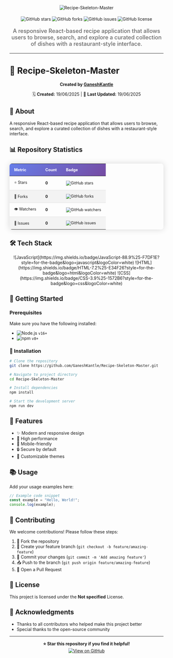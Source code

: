 <div align="center">
  <img src="https://readme-typing-svg.herokuapp.com?font=Fira+Code&weight=600&size=50&duration=4000&pause=1000&color=FFFFFF&background=000000&center=true&vCenter=true&width=800&height=100&lines=RECIPE-SKELETON-MASTER" alt="Recipe-Skeleton-Master" />
  
  <div style="margin: 20px 0;">
    <img src="https://img.shields.io/github/stars/GaneshKantle/Recipe-Skeleton-Master?style=for-the-badge&logo=github&logoColor=white&color=black&labelColor=black" alt="GitHub stars"/>
    <img src="https://img.shields.io/github/forks/GaneshKantle/Recipe-Skeleton-Master?style=for-the-badge&logo=github&logoColor=white&color=black&labelColor=black" alt="GitHub forks"/>
    <img src="https://img.shields.io/github/issues/GaneshKantle/Recipe-Skeleton-Master?style=for-the-badge&logo=github&logoColor=white&color=black&labelColor=black" alt="GitHub issues"/>
    <img src="https://img.shields.io/github/license/GaneshKantle/Recipe-Skeleton-Master?style=for-the-badge&logo=github&logoColor=white&color=black&labelColor=black" alt="GitHub license"/>
  </div>
  
  <p style="font-size: 18px; color: #666; font-weight: 500; margin: 20px 0;">
    A responsive React-based recipe application that allows users to browse, search, and explore a curated collection of dishes with a restaurant-style interface.
  </p>
</div>

---


# 🚀 Recipe-Skeleton-Master

<div align="center">
  
  **Created by [GaneshKantle](https://github.com/GaneshKantle)**
  
  🗓️ **Created:** 19/06/2025 | 🔄 **Last Updated:** 19/06/2025
  
</div>

## 📖 About

A responsive React-based recipe application that allows users to browse, search, and explore a curated collection of dishes with a restaurant-style interface.


## 📊 Repository Statistics

<div align="center">
  <table style="border-collapse: collapse; margin: 25px 0; font-size: 0.9em; min-width: 400px; border-radius: 8px; overflow: hidden; box-shadow: 0 0 20px rgba(0, 0, 0, 0.15);">
    <thead>
      <tr style="background: linear-gradient(135deg, #667eea 0%, #764ba2 100%); color: white; text-align: left; font-weight: bold;">
        <th style="padding: 12px 15px;">Metric</th>
        <th style="padding: 12px 15px;">Count</th>
        <th style="padding: 12px 15px;">Badge</th>
      </tr>
    </thead>
    <tbody>
      <tr style="border-bottom: 1px solid #dddddd;">
        <td style="padding: 12px 15px;">⭐ Stars</td>
        <td style="padding: 12px 15px; font-weight: bold;">0</td>
        <td style="padding: 12px 15px;"><img src="https://img.shields.io/github/stars/GaneshKantle/Recipe-Skeleton-Master?style=social" alt="GitHub stars"/></td>
      </tr>
      <tr style="background-color: #f3f3f3; border-bottom: 1px solid #dddddd;">
        <td style="padding: 12px 15px;">🍴 Forks</td>
        <td style="padding: 12px 15px; font-weight: bold;">0</td>
        <td style="padding: 12px 15px;"><img src="https://img.shields.io/github/forks/GaneshKantle/Recipe-Skeleton-Master?style=social" alt="GitHub forks"/></td>
      </tr>
      <tr style="border-bottom: 1px solid #dddddd;">
        <td style="padding: 12px 15px;">👁️ Watchers</td>
        <td style="padding: 12px 15px; font-weight: bold;">0</td>
        <td style="padding: 12px 15px;"><img src="https://img.shields.io/github/watchers/GaneshKantle/Recipe-Skeleton-Master?style=social" alt="GitHub watchers"/></td>
      </tr>
      <tr style="background-color: #f3f3f3;">
        <td style="padding: 12px 15px;">🐛 Issues</td>
        <td style="padding: 12px 15px; font-weight: bold;">0</td>
        <td style="padding: 12px 15px;"><img src="https://img.shields.io/github/issues/GaneshKantle/Recipe-Skeleton-Master?style=social" alt="GitHub issues"/></td>
      </tr>
    </tbody>
  </table>
</div>



## 🛠️ Tech Stack

<div align="center">
  ![JavaScript](https://img.shields.io/badge/JavaScript-88.9%25-F7DF1E?style=for-the-badge&logo=javascript&logoColor=white) ![HTML](https://img.shields.io/badge/HTML-7.2%25-E34F26?style=for-the-badge&logo=html&logoColor=white) ![CSS](https://img.shields.io/badge/CSS-3.9%25-1572B6?style=for-the-badge&logo=css&logoColor=white)
</div>


## 🎯 Getting Started

### Prerequisites

Make sure you have the following installed:

- ![Node.js](https://img.shields.io/badge/Node.js-43853D?style=for-the-badge&logo=node.js&logoColor=white) `v16+`
- ![npm](https://img.shields.io/badge/npm-CB3837?style=for-the-badge&logo=npm&logoColor=white) `v8+`

### 🔧 Installation

```bash
# Clone the repository
git clone https://github.com/GaneshKantle/Recipe-Skeleton-Master.git

# Navigate to project directory
cd Recipe-Skeleton-Master

# Install dependencies
npm install

# Start the development server
npm run dev
```

## 🌟 Features

- ✨ Modern and responsive design
- 🚀 High performance
- 📱 Mobile-friendly
- 🔒 Secure by default
- 🎨 Customizable themes

## 📚 Usage

Add your usage examples here:

```javascript
// Example code snippet
const example = "Hello, World!";
console.log(example);
```

## 🤝 Contributing

We welcome contributions! Please follow these steps:

1. 🍴 Fork the repository
2. 🌿 Create your feature branch (`git checkout -b feature/amazing-feature`)
3. 💾 Commit your changes (`git commit -m 'Add amazing feature'`)
4. 📤 Push to the branch (`git push origin feature/amazing-feature`)
5. 🔁 Open a Pull Request

## 📄 License

This project is licensed under the **Not specified** License.

## 🙏 Acknowledgments

- Thanks to all contributors who helped make this project better
- Special thanks to the open-source community

---

<div align="center">
  <strong>⭐ Star this repository if you find it helpful!</strong>
  
  <br/>
  
  <a href="https://github.com/GaneshKantle/Recipe-Skeleton-Master">
    <img src="https://img.shields.io/badge/View%20on-GitHub-black?style=for-the-badge&logo=github" alt="View on GitHub"/>
  </a>
</div>